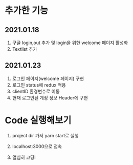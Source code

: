 # 추가한 기능 
## 2021.01.18
  1. 구글 login,out 추가 및 login을 위한 welcome 페이지 활성화
  2. Textlist 추가
  
## 2021.01.23
  1. 로그인 페이지(welcome 페이지) 구현
  2. 로그인 status에 redux 적용
  3. clientID 환경변수로 이동
  4. 현재 로그인된 계정 정보 Header에 구현


# Code 실행해보기

  1. project dir 가서 yarn start로 실행
  
  2. localhost:3000으로 접속
  
  3. 열심히 코딩!

